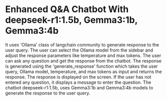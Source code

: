 #                   Enhanced Q&A Chatbot With deepseek-r1:1.5b, Gemma3:1b, Gemma3:4b

 It uses 'Ollama' class of langchain community to generate response to the user query. 
 The user can select the Ollama model from the sidebar and adjust the response parameters
 like temperature and max tokens. The user can ask any question and get the response from 
 the chatbot. The response is generated using the 'generate_response' function which takes
 the user query, Ollama model, temperature, and max tokens as input and returns the response. 
 The response is displayed on the screen. If the user has not entered any question, it
 displays a message to enter the question. The chatbot deepseek-r1:1.5b, uses Gemma3:1b and
 Gemma3:4b models to generate the response to the user query. 
